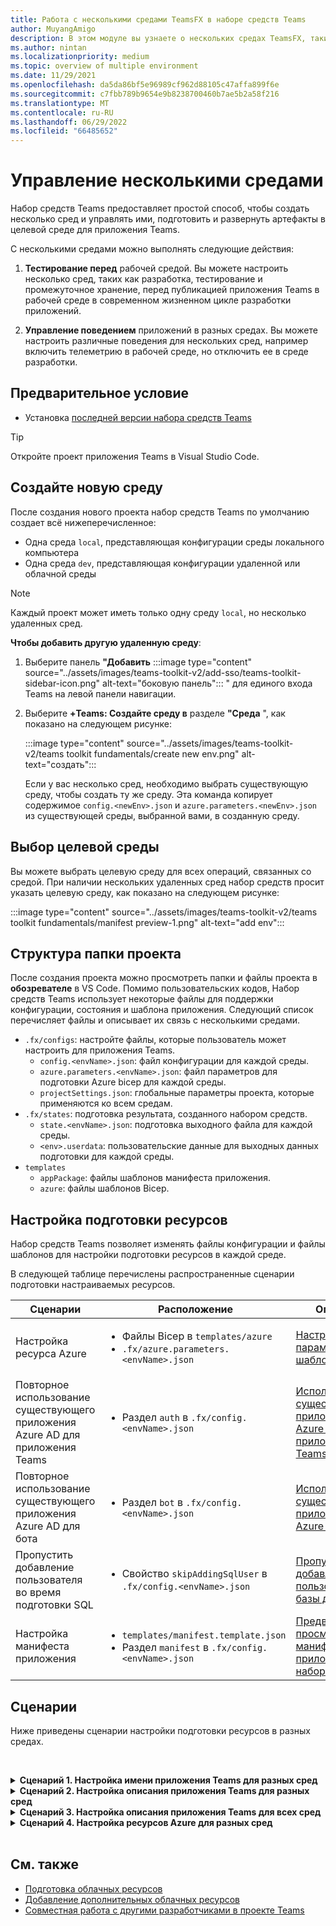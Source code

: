 ```yaml
---
title: Работа с несколькими средами TeamsFX в наборе средств Teams
author: MuyangAmigo
description: В этом модуле вы узнаете о нескольких средах TeamsFX, таких как создание среды, выбор целевой среды и т. д.
ms.author: nintan
ms.localizationpriority: medium
ms.topic: overview of multiple environment
ms.date: 11/29/2021
ms.openlocfilehash: da5da86bf5e96989cf962d88105c47affa899f6e
ms.sourcegitcommit: c7fbb789b9654e9b8238700460b7ae5b2a58f216
ms.translationtype: MT
ms.contentlocale: ru-RU
ms.lasthandoff: 06/29/2022
ms.locfileid: "66485652"
---
```

# <a name="manage-multiple-environments"></a>Управление несколькими средами

 Набор средств Teams предоставляет простой способ, чтобы создать несколько сред и управлять ими, подготовить и развернуть артефакты в целевой среде для приложения Teams.

 С несколькими средами можно выполнять следующие действия:

1. **Тестирование перед** рабочей средой. Вы можете настроить несколько сред, таких как разработка, тестирование и промежуточное хранение, перед публикацией приложения Teams в рабочей среде в современном жизненном цикле разработки приложений.

2. **Управление поведением** приложений в разных средах. Вы можете настроить различные поведения для нескольких сред, например включить телеметрию в рабочей среде, но отключить ее в среде разработки.

## <a name="prerequisite"></a>Предварительное условие

* Установка [последней версии набора средств Teams](https://marketplace.visualstudio.com/items?itemName=TeamsDevApp.ms-teams-vscode-extension)

> [!TIP]
> Откройте проект приложения Teams в Visual Studio Code.

## <a name="create-a-new-environment"></a>Создайте новую среду

После создания нового проекта набор средств Teams по умолчанию создает всё нижеперечисленное:

* Одна среда `local`, представляющая конфигурации среды локального компьютера
* Одна среда `dev`, представляющая конфигурации удаленной или облачной среды

> [!NOTE]
> Каждый проект может иметь только одну среду `local`, но несколько удаленных сред.

**Чтобы добавить другую удаленную среду**:

1. Выберите панель **"Добавить** :::image type="content" source="../assets/images/teams-toolkit-v2/add-sso/teams-toolkit-sidebar-icon.png" alt-text="боковую панель"::: " для единого входа Teams на левой панели навигации.
2. Выберите **+Teams: Создайте среду в** разделе **"Среда** ", как показано на следующем рисунке:

   :::image type="content" source="../assets/images/teams-toolkit-v2/teams toolkit fundamentals/create new env.png" alt-text="создать":::

   Если у вас несколько сред, необходимо выбрать существующую среду, чтобы создать ту же среду. Эта команда копирует содержимое `config.<newEnv>.json` и `azure.parameters.<newEnv>.json` из существующей среды, выбранной вами, в созданную среду.

## <a name="select-target-environment"></a>Выбор целевой среды

Вы можете выбрать целевую среду для всех операций, связанных со средой. При наличии нескольких удаленных сред набор средств просит указать целевую среду, как показано на следующем рисунке:

:::image type="content" source="../assets/images/teams-toolkit-v2/teams toolkit fundamentals/manifest preview-1.png" alt-text="add env":::

## <a name="project-folder-structure"></a>Структура папки проекта

После создания проекта можно просмотреть папки и файлы проекта в **обозревателе** в VS Code. Помимо пользовательских кодов, Набор средств Teams использует некоторые файлы для поддержки конфигурации, состояния и шаблона приложения. Следующий список перечисляет файлы и описывает их связь с несколькими средами.

* `.fx/configs`: настройте файлы, которые пользователь может настроить для приложения Teams.
  * `config.<envName>.json`: файл конфигурации для каждой среды.
  * `azure.parameters.<envName>.json`: файл параметров для подготовки Azure bicep для каждой среды.
  * `projectSettings.json`: глобальные параметры проекта, которые применяются ко всем средам.
* `.fx/states`: подготовка результата, созданного набором средств.
  * `state.<envName>.json`: подготовка выходного файла для каждой среды.
  * `<env>.userdata`: пользовательские данные для выходных данных подготовки для каждой среды.
* `templates`
  * `appPackage`: файлы шаблонов манифеста приложения.
  * `azure`: файлы шаблонов Bicep.

## <a name="customize-resource-provision"></a>Настройка подготовки ресурсов

Набор средств Teams позволяет изменять файлы конфигурации и файлы шаблонов для настройки подготовки ресурсов в каждой среде.

В следующей таблице перечислены распространенные сценарии подготовки настраиваемых ресурсов.

| Сценарии | Расположение| Описание |
| --- | --- | --- |
| Настройка ресурса Azure | <ul> <li>Файлы Bicep в `templates/azure`</li> <li>`.fx/azure.parameters.<envName>.json`</li></ul> | [Настройка параметров и шаблонов ARM](provision.md#customize-arm-parameters-and-templates) |
| Повторное использование существующего приложения Azure AD для приложения Teams  | <ul> <li>Раздел `auth` в `.fx/config.<envName>.json`</li> </ul> |  [Использование существующего приложения Azure AD для приложения Teams](provision.md#use-an-existing-azure-ad-app-for-your-teams-app) |
| Повторное использование существующего приложения Azure AD для бота | <ul> <li>Раздел `bot` в `.fx/config.<envName>.json`</li> </ul> | [Использование существующего приложения Azure AD для бота](provision.md#use-an-existing-azure-ad-app-for-your-bot) |
| Пропустить добавление пользователя во время подготовки SQL | <ul> <li>Свойство `skipAddingSqlUser` в `.fx/config.<envName>.json`</li> </ul> | [Пропустить добавление пользователя для базы данных SQL](provision.md#skip-adding-user-for-sql-database) |
| Настройка манифеста приложения | <ul> <li>`templates/manifest.template.json`</li> <li>Раздел `manifest` в `.fx/config.<envName>.json`</li>  </ul> | [Предварительный просмотр манифеста приложения в наборе средств](TeamsFx-preview-and-customize-app-manifest.md)|

## <a name="scenarios"></a>Сценарии

Ниже приведены сценарии настройки подготовки ресурсов в разных средах.
<br>

<br><details>
<summary><b>Сценарий 1. Настройка имени приложения Teams для разных сред </b></summary>

В качестве имени приложения Teams можно `myapp(dev)` задать среду по `dev` умолчанию и `myapp(staging)` промежуточную среду `staging`.

Выполните действия по настройке:

1. Откройте файл конфигурации `.fx/configs/config.dev.json`.
2. Обновите свойство *манифеста > appName > на* `myapp(dev)`.

  Изменения `.fx/configs/config.dev.json` будут выглядеть следующим образом:

  ```json
  {
      "$schema": "https://aka.ms/teamsfx-env-config-schema",
      "description": "You can customize the TeamsFx config for different environments.   Visit https://aka.ms/teamsfx-env-config to learn more about this.",
      "manifest": {
          "appName": {
              "short": "myapp(dev)"
              ...
          }
      }
      ...
  }
  ```

3. Создайте новую среду и приведите `staging` к ней имя, если она не существует.
4. Откройте файл конфигурации `.fx/configs/config.staging.json`.
5. Обновите то же свойство `myapp(staging)`.
6. Запустите команду подготовки для сред `dev` и `staging`, чтобы обновить имя приложения в удаленных средах. Сведения о выполнении команды подготовки с помощью Набора средств Teams см. в [разделе "Подготовка"](provision.md#provision-using-teams-toolkit).

</details>

<details>
<summary><b>Сценарий 2. Настройка описания приложения Teams для разных сред</b></summary>

Вы можете задать разные описания приложений Teams для разных сред:

* Для среды по умолчанию `dev`описание равно `my app description for dev`.
* Для промежуточной среды `staging`описанием является `my app description for staging`.

Выполните действия по настройке:

1. Откройте файл конфигурации `.fx/configs/config.dev.json`.
2. Добавьте новое свойство манифеста *> описание > с* значением `my app description for dev`.

  Изменения `.fx/configs/config.dev.json` будут выглядеть следующим образом:

  ```json
  {
      "$schema": "https://aka.ms/teamsfx-env-config-schema",
      "description": "You can customize the TeamsFx config for different environments.   Visit https://aka.ms/teamsfx-env-config to learn more about this.",
      "manifest": {
          ...
          "description": {
              "short": "`my app description for dev"
              ...
          }
      }
      ...
  }
  ```

3. Создайте новую среду и приведите `staging` к ней имя, если она не существует.
4. Откройте файл конфигурации `.fx/configs/config.staging.json`.
5. Добавьте то же свойство в `my app description for staging`.
6. Откройте шаблон манифеста приложения `templates/appPackage/manifest.template.json`Teams.
7. Обновите свойство, `description > short` чтобы использовать **переменную,** определенную в настройках файлов с синтаксисом кэша `{{config.manifest.description.short}}`.
  
  Изменения `manifest.template.json` будут выглядеть следующим образом:

  ```json
  {
    "$schema": "https://developer.microsoft.com/en-us/json-schemas/teams/v1.11/MicrosoftTeams.schema.json",
    "manifestVersion": "1.11",
    "version": "1.0.0",
    ...
    "description": {
      "short": "{{config.manifest.description.short}}", 
      ...
    },
    ...
  }
  ```

8. Выполните команду подготовки для сред `dev` и `staging`, чтобы обновить имя приложения в удаленных средах.

</details>

<details>
<summary><b>Сценарий 3. Настройка описания приложения Teams для всех сред</b></summary>

В описании приложения Teams можно задать `my app description` значение для всех сред.

Так как шаблон манифеста приложения Teams используется во всех средах, мы можем обновить в нем значение описания для нашей целевой среды:

1. Откройте шаблон манифеста приложения `templates/appPackage/manifest.template.json`Teams.
2. Обновите свойство `description > short` **с жестко заданной строкой**`my app description`.
  
  Изменения `manifest.template.json` будут выглядеть следующим образом:

  ```json
  {
    "$schema": "https://developer.microsoft.com/en-us/json-schemas/teams/v1.11/MicrosoftTeams.schema.json",
    "manifestVersion": "1.11",
    "version": "1.0.0",
    ...
    "description": {
      "short": "my app description",
      ...
    },
    ...
  }

  ```

3. Выполните команду подготовки для **всех сред**, чтобы обновить имя приложения в удаленных средах.

</details>

<details>
<br><summary><b>Сценарий 4. Настройка ресурсов Azure для разных сред</b></summary>
Вы можете настроить ресурсы Azure для каждой среды, например изменить среду, соответствующую fx/configs/azure.parameters. {env}.json-файл для указания имени функции Azure.

Дополнительные сведения о файлах шаблонов и параметров Bicep см. в разделе ["Подготовка облачных ресурсов".](provision.md)
</details>
</br>

## <a name="see-also"></a>См. также

* [Подготовка облачных ресурсов](provision.md)
* [Добавление дополнительных облачных ресурсов](add-resource.md)
* [Совместная работа с другими разработчиками в проекте Teams](TeamsFx-collaboration.md)
